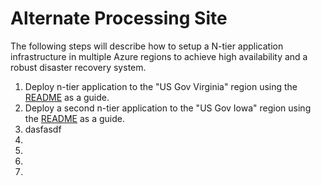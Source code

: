 # Alternate Processing Site

The following steps will describe how to setup a N-tier application infrastructure in multiple Azure regions to achieve high availability and a robust disaster recovery system.

1. Deploy n-tier application to the "US Gov Virginia" region using the [README](https://github.com/AppliedIS/azure-blueprint/new/master/README.md) as a guide.
2. Deploy a second n-tier application to the "US Gov Iowa" region using the [README](https://github.com/AppliedIS/azure-blueprint/new/master/README.md) as a guide.
3.    dasfasdf
4.
5.
6.
7.
